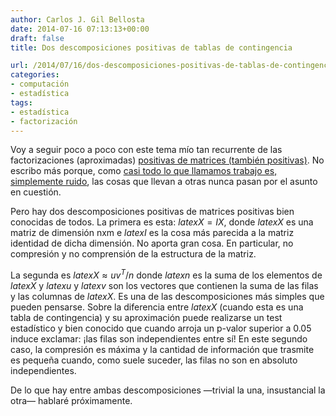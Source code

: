 ```yaml
---
author: Carlos J. Gil Bellosta
date: 2014-07-16 07:13:13+00:00
draft: false
title: Dos descomposiciones positivas de tablas de contingencia

url: /2014/07/16/dos-descomposiciones-positivas-de-tablas-de-contingencia/
categories:
- computación
- estadística
tags:
- estadística
- factorización
---
```


Voy a seguir poco a poco con este tema mío tan recurrente de las factorizaciones (aproximadas) [positivas de matrices (también positivas)](http://www.datanalytics.com/2014/06/19/factorizaciones-positivas-de-matrices-igualmente-positivas/). No escribo más porque, como [casi todo lo que llamamos trabajo es, simplemente ruido](http://www.blackswanreport.com/blog/2014/05/a-lot-of-what-we-call-work-is-noise/), las cosas que llevan a otras nunca pasan por el asunto en cuestión.

Pero hay dos descomposiciones positivas de matrices positivas bien conocidas de todos. La primera es esta: $latex X=IX$, donde $latex X$ es una matriz de dimensión nxm e $latex I$ es la cosa más parecida a la matriz identidad de dicha dimensión. No aporta gran cosa. En particular, no compresión y no comprensión de la estructura de la matriz.

La segunda es $latex X \approx u v^T / n$ donde $latex n$ es la suma de los elementos de $latex X$ y $latex u$ y $latex v$ son los vectores que contienen la suma de las filas y las columnas de $latex X$. Es una de las descomposiciones más simples que pueden pensarse. Sobre la diferencia entre $latex X$ (cuando esta es una tabla de contingencia) y su aproximación puede realizarse un test estadístico y bien conocido que cuando arroja un p-valor superior a 0.05 induce exclamar: ¡las filas son independientes entre sí! En este segundo caso, la compresión es máxima y la cantidad de información que trasmite es pequeña cuando, como suele suceder, las filas no son en absoluto independientes.

De lo que hay entre ambas descomposiciones —trivial la una, insustancial la otra— hablaré próximamente.
